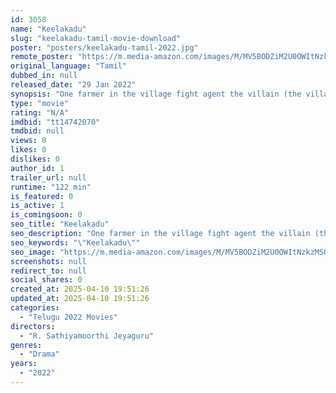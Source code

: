 ```yaml
---
id: 3058
name: "Keelakadu"
slug: "keelakadu-tamil-movie-download"
poster: "posters/keelakadu-tamil-2022.jpg"
remote_poster: "https://m.media-amazon.com/images/M/MV5BODZiM2U0OWItNzkzMS00MDBiLWJhZDUtZDQ2M2ZmOWJiMzgwXkEyXkFqcGdeQXVyOTA1MDQ3OTI@._V1_SX300.jpg"
original_language: "Tamil"
dubbed_in: null
released_date: "29 Jan 2022"
synopsis: "One farmer in the village fight agent the villain (the village landlord) legally and get back the land he already brought and which was converted by villain in plots to be sold for commercial purpose and not agriculture."
type: "movie"
rating: "N/A"
imdbid: "tt14742070"
tmdbid: null
views: 0
likes: 0
dislikes: 0
author_id: 1
trailer_url: null
runtime: "122 min"
is_featured: 0
is_active: 1
is_comingsoon: 0
seo_title: "Keelakadu"
seo_description: "One farmer in the village fight agent the villain (the village landlord) legally and get back the land he already brought and which was converted by villain in plots to be sold for commercial purpose and not agriculture."
seo_keywords: "\"Keelakadu\""
seo_image: "https://m.media-amazon.com/images/M/MV5BODZiM2U0OWItNzkzMS00MDBiLWJhZDUtZDQ2M2ZmOWJiMzgwXkEyXkFqcGdeQXVyOTA1MDQ3OTI@._V1_SX300.jpg"
screenshots: null
redirect_to: null
social_shares: 0
created_at: 2025-04-10 19:51:26
updated_at: 2025-04-10 19:51:26
categories:
  - "Telugu 2022 Movies"
directors:
  - "R. Sathiyamoorthi Jeyaguru"
genres:
  - "Drama"
years:
  - "2022"
---
```

